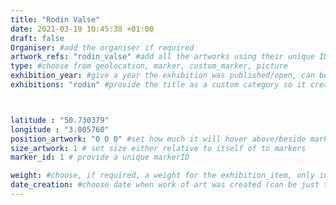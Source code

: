 ```yaml
---
title: "Rodin Valse"
date: 2021-03-19 10:45:38 +01:00
draft: false
Organiser: #add the organiser if required
artwork_refs: "rodin_valse" #add all the artworks using their unique ID Name
type: #choose from geolocation, marker, custom_marker, picture
exhibition_year: #give a year the exhibition was published/open, can be different of creation date of this item
exhibitions: "rodin" #provide the title as a custom category so it creates a page for the exhibition



latitude : "50.730379"
longitude : "3.805760"
position_artwork: "0 0 0" #set how much it will hover above/beside marker/geolocation. Use "0 0 0" for 3 axes
size_artwork: 1 # set size either relative to itself of to markers
marker_id: 1 # provide a unique markerID

weight: #choose, if required, a weight for the exhibition_item, only integers
date_creation: #choose date when work of art was created (can be just the year if needed)
---
```

